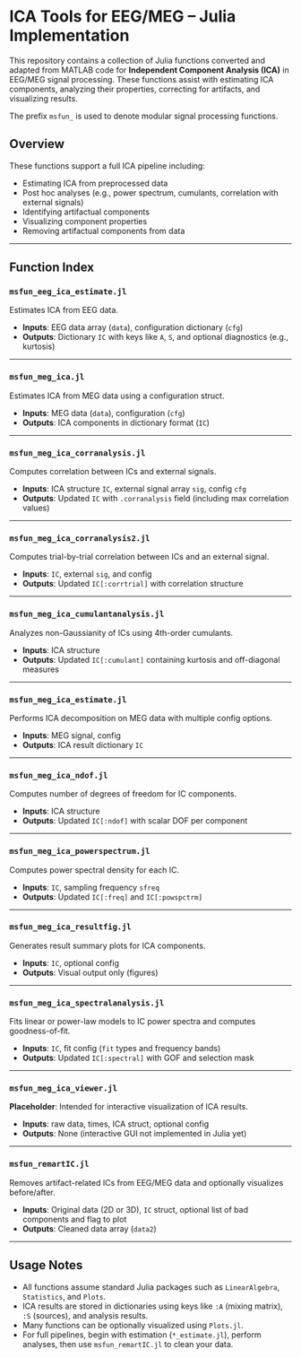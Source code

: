 # ICA Tools for EEG/MEG – Julia Implementation

This repository contains a collection of Julia functions converted and adapted from MATLAB code for **Independent Component Analysis (ICA)** in EEG/MEG signal processing. These functions assist with estimating ICA components, analyzing their properties, correcting for artifacts, and visualizing results.

The prefix `msfun_` is used to denote modular signal processing functions.

## Overview

These functions support a full ICA pipeline including:

- Estimating ICA from preprocessed data
- Post hoc analyses (e.g., power spectrum, cumulants, correlation with external signals)
- Identifying artifactual components
- Visualizing component properties
- Removing artifactual components from data

---

## Function Index

### `msfun_eeg_ica_estimate.jl`
Estimates ICA from EEG data.

- **Inputs**: EEG data array (`data`), configuration dictionary (`cfg`)
- **Outputs**: Dictionary `IC` with keys like `A`, `S`, and optional diagnostics (e.g., kurtosis)

---

### `msfun_meg_ica.jl`
Estimates ICA from MEG data using a configuration struct.

- **Inputs**: MEG data (`data`), configuration (`cfg`)
- **Outputs**: ICA components in dictionary format (`IC`)

---

### `msfun_meg_ica_corranalysis.jl`  
Computes correlation between ICs and external signals.

- **Inputs**: ICA structure `IC`, external signal array `sig`, config `cfg`
- **Outputs**: Updated `IC` with `.corranalysis` field (including max correlation values)

---

### `msfun_meg_ica_corranalysis2.jl`
Computes trial-by-trial correlation between ICs and an external signal.

- **Inputs**: `IC`, external `sig`, and config
- **Outputs**: Updated `IC[:corrtrial]` with correlation structure

---

### `msfun_meg_ica_cumulantanalysis.jl`
Analyzes non-Gaussianity of ICs using 4th-order cumulants.

- **Inputs**: ICA structure
- **Outputs**: Updated `IC[:cumulant]` containing kurtosis and off-diagonal measures

---

### `msfun_meg_ica_estimate.jl`
Performs ICA decomposition on MEG data with multiple config options.

- **Inputs**: MEG signal, config
- **Outputs**: ICA result dictionary `IC`

---

### `msfun_meg_ica_ndof.jl`
Computes number of degrees of freedom for IC components.

- **Inputs**: ICA structure
- **Outputs**: Updated `IC[:ndof]` with scalar DOF per component

---

### `msfun_meg_ica_powerspectrum.jl`
Computes power spectral density for each IC.

- **Inputs**: `IC`, sampling frequency `sfreq`
- **Outputs**: Updated `IC[:freq]` and `IC[:powspctrm]`

---

### `msfun_meg_ica_resultfig.jl`
Generates result summary plots for ICA components.

- **Inputs**: `IC`, optional config
- **Outputs**: Visual output only (figures)

---

### `msfun_meg_ica_spectralanalysis.jl`
Fits linear or power-law models to IC power spectra and computes goodness-of-fit.

- **Inputs**: `IC`, fit config (`fit` types and frequency bands)
- **Outputs**: Updated `IC[:spectral]` with GOF and selection mask

---

### `msfun_meg_ica_viewer.jl`
**Placeholder**: Intended for interactive visualization of ICA results.

- **Inputs**: raw data, times, ICA struct, optional config
- **Outputs**: None (interactive GUI not implemented in Julia yet)

---

### `msfun_remartIC.jl`
Removes artifact-related ICs from EEG/MEG data and optionally visualizes before/after.

- **Inputs**: Original data (2D or 3D), `IC` struct, optional list of bad components and flag to plot
- **Outputs**: Cleaned data array (`data2`)

---

## Usage Notes

- All functions assume standard Julia packages such as `LinearAlgebra`, `Statistics`, and `Plots`.
- ICA results are stored in dictionaries using keys like `:A` (mixing matrix), `:S` (sources), and analysis results.
- Many functions can be optionally visualized using `Plots.jl`.
- For full pipelines, begin with estimation (`*_estimate.jl`), perform analyses, then use `msfun_remartIC.jl` to clean your data.